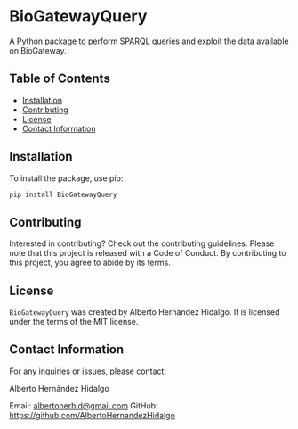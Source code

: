 # BioGatewayQuery

A Python package to perform SPARQL queries and exploit the data available on BioGateway.

## Table of Contents

- [Installation](#installation)
- [Contributing](#contributing)
- [License](#license)
- [Contact Information](#contact-information)

## Installation

To install the package, use pip:

```bash
pip install BioGatewayQuery
```

## Contributing

Interested in contributing? Check out the contributing guidelines. 
Please note that this project is released with a Code of Conduct. 
By contributing to this project, you agree to abide by its terms.

## License

`BioGatewayQuery` was created by Alberto Hernández Hidalgo. It is licensed under the terms
of the MIT license.

## Contact Information
For any inquiries or issues, please contact:

Alberto Hernández Hidalgo

Email: albertoherhid@gmail.com
GitHub: https://github.com/AlbertoHernandezHidalgo